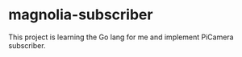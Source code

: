# magnolia-subscriber

This project is learning the Go lang for me and
implement PiCamera subscriber. 
